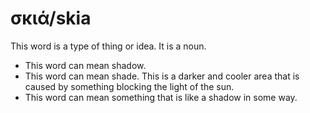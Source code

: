# σκιά/skia
This word is a type of thing or idea. It is a noun.

* This word can mean shadow.
* This word can mean shade. This is a darker and cooler area that is caused by something blocking the light of the sun.
* This word can mean something that is like a shadow in some way. 
